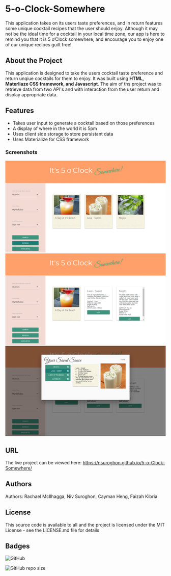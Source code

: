# 5-o-Clock-Somewhere
This application takes on its users taste preferences, and in return features some unique cocktail recipes that the user should enjoy. Although it may not be the ideal time for a cocktail in your local time zone, our app is here to remind you that it is 5 o’Clock somewhere, and encourage you to enjoy one of our unique recipes guilt free!

## About the Project
This application is designed to take the users cocktail taste preference and return unqiue cocktails for them to enjoy. It was built using **HTML, Materliaze CSS framework, and Javascript**. The aim of ths project was to retrieve data from two API's and with interaction from the user return and display appropriate data.

## Features 
 * Takes user input to generate a cocktail based on those preferences 
 * A display of where in the world it is 5pm
 * Uses client side storage to store persistant data
 * Uses Materialize for CSS framework
 

### Screenshots
![Screenshot of Cocktail Generator.](/assets/images/screenshot1.png "Screenshot of Cocktail Generator")
![Screenshot of Cocktail Generator.](/assets/images/screenshot2.png "Screenshot of Cocktail Generator.")
![Screenshot of Cocktail Generator.](/assets/images/screenshot3.png "Screenshot of Cocktail Generator.")

## URL
The live project can be viewed here: https://nsuroghon.github.io/5-o-Clock-Somewhere/


## Authors
Authors: Rachael McIlhagga, Niv Suroghon, Cayman Heng, Faizah Kibria


## License
This source code is available to all and the project is licensed under the MIT License - see the LICENSE.md file for details

## Badges

![GitHub](https://img.shields.io/github/license/mcilhaggis/responsive-portfolio)

![GitHub repo size](https://img.shields.io/github/repo-size/mcilhaggis/responsive-portfolio)

